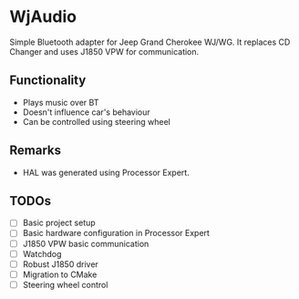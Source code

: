 # WjAudio
Simple Bluetooth adapter for Jeep Grand Cherokee WJ/WG. 
It replaces CD Changer and uses J1850 VPW for communication.

## Functionality

* Plays music over BT
* Doesn't influence car's behaviour
* Can be controlled using steering wheel

## Remarks

* HAL was generated using Processor Expert.

## TODOs

- [ ] Basic project setup
- [ ] Basic hardware configuration in Processor Expert
- [ ] J1850 VPW basic communication
- [ ] Watchdog
- [ ] Robust J1850 driver
- [ ] Migration to CMake
- [ ] Steering wheel control
